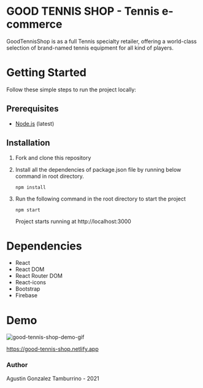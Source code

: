 # GOOD TENNIS SHOP - Tennis e-commerce

GoodTennisShop is as a full Tennis specialty retailer, offering a world-class selection of brand-named tennis equipment for all kind of players.

# Getting Started

Follow these simple steps to run the project locally:

## Prerequisites

- [Node.js](https://nodejs.org/en/) (latest)

## Installation

1. Fork and clone this repository

2. Install all the dependencies of package.json file by running below command in root directory.

   ```
   npm install
   ```


3. Run the following command in the root directory to start the project

   ```
   npm start
   ```

    Project starts running at http://localhost:3000


# Dependencies
- React
- React DOM
- React Router DOM
- React-icons
- Bootstrap
- Firebase

# Demo

![good-tennis-shop-demo-gif](good-tennis-shop-demo.gif)

https://good-tennis-shop.netlify.app

### Author

Agustin Gonzalez Tamburrino - 2021